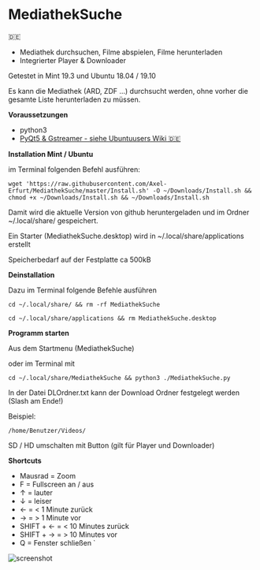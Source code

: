 # MediathekSuche
🇩🇪
- Mediathek durchsuchen, Filme abspielen, Filme herunterladen
- Integrierter Player & Downloader

Getestet in Mint 19.3 und Ubuntu 18.04 / 19.10

Es kann die Mediathek (ARD, ZDF ...) durchsucht werden, ohne vorher die gesamte Liste herunterladen zu müssen.



__Voraussetzungen__

- python3
- [PyQt5 & Gstreamer - siehe Ubuntuusers Wiki 🇩🇪](https://wiki.ubuntuusers.de/Baustelle/Howto/TVPlayer2/#PyQt5)



__Installation Mint / Ubuntu__

im Terminal folgenden Befehl ausführen:

```wget 'https://raw.githubusercontent.com/Axel-Erfurt/MediathekSuche/master/Install.sh' -O ~/Downloads/Install.sh && chmod +x ~/Downloads/Install.sh && ~/Downloads/Install.sh```

Damit wird die aktuelle Version von github heruntergeladen und im Ordner ~/.local/share/ gespeichert.

Ein Starter (MediathekSuche.desktop) wird in ~/.local/share/applications erstellt

Speicherbedarf auf der Festplatte ca 500kB



__Deinstallation__

Dazu im Terminal folgende Befehle ausführen

```cd ~/.local/share/ && rm -rf MediathekSuche```

```cd ~/.local/share/applications && rm MediathekSuche.desktop```



__Programm starten__

Aus dem Startmenu (MediathekSuche)

oder im Terminal mit

```cd ~/.local/share/MediathekSuche && python3 ./MediathekSuche.py```


In der Datei DLOrdner.txt kann der Download Ordner festgelegt werden (Slash am Ende!)

Beispiel:

```/home/Benutzer/Videos/```

SD / HD umschalten mit Button (gilt für Player und Downloader)


__Shortcuts__

- Mausrad = Zoom
- F = Fullscreen an / aus
- ↑ = lauter
- ↓ = leiser
- ← = < 1 Minute zurück
- → = > 1 Minute vor
- SHIFT + ← = < 10 Minutes zurück
- SHIFT + → = > 10 Minutes vor
- Q = Fenster schließen
`

![screenshot](https://github.com/Axel-Erfurt/MediathekSuche/blob/master/screenshot.png)
